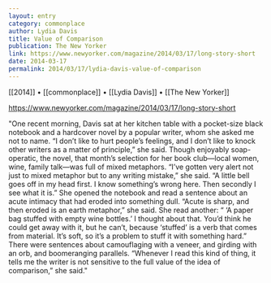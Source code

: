 ```yaml
---
layout: entry
category: commonplace
author: Lydia Davis
title: Value of Comparison
publication: The New Yorker
link: https://www.newyorker.com/magazine/2014/03/17/long-story-short
date: 2014-03-17
permalink: 2014/03/17/lydia-davis-value-of-comparison
---
```


[[2014]] • [[commonplace]] • [[Lydia Davis]] • [[The New Yorker]]

https://www.newyorker.com/magazine/2014/03/17/long-story-short

"One recent morning, Davis sat at her kitchen table with a pocket-size black notebook and a hardcover novel by a popular writer, whom she asked me not to name. “I don’t like to hurt people’s feelings, and I don’t like to knock other writers as a matter of principle,” she said. Though enjoyably soap-operatic, the novel, that month’s selection for her book club—local women, wine, family talk—was full of mixed metaphors. “I’ve gotten very alert not just to mixed metaphor but to any writing mistake,” she said. “A little bell goes off in my head first. I know something’s wrong here. Then secondly I see what it is.” She opened the notebook and read a sentence about an acute intimacy that had eroded into something dull. “Acute is sharp, and then eroded is an earth metaphor,” she said. She read another: “ ‘A paper bag stuffed with empty wine bottles.’ I thought about that. You’d think he could get away with it, but he can’t, because ‘stuffed’ is a verb that comes from material. It’s soft, so it’s a problem to stuff it with something hard.” There were sentences about camouflaging with a veneer, and girding with an orb, and boomeranging parallels. “Whenever I read this kind of thing, it tells me the writer is not sensitive to the full value of the idea of comparison,” she said."
